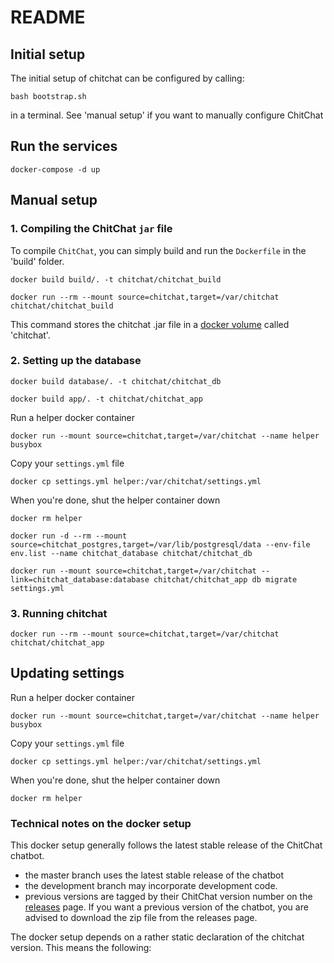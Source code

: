 # README

## Initial setup

The initial setup of chitchat can be configured by calling:

```
bash bootstrap.sh
```

in a terminal. See 'manual setup' if you want to manually configure ChitChat

## Run the services

```
docker-compose -d up
```

## Manual setup

### 1. Compiling the ChitChat `jar` file

To compile `ChitChat`, you can simply build and run the `Dockerfile` in the 'build' folder.

```
docker build build/. -t chitchat/chitchat_build
```

```
docker run --rm --mount source=chitchat,target=/var/chitchat chitchat/chitchat_build
```

This command stores the chitchat .jar file in a [docker volume](https://docs.docker.com/storage/volumes/) called 'chitchat'.

### 2. Setting up the database

```
docker build database/. -t chitchat/chitchat_db
```

```
docker build app/. -t chitchat/chitchat_app
```

Run a helper docker container

```
docker run --mount source=chitchat,target=/var/chitchat --name helper busybox
```

Copy your `settings.yml` file

```
docker cp settings.yml helper:/var/chitchat/settings.yml
```

When you're done, shut the helper container down

```
docker rm helper
```

```
docker run -d --rm --mount source=chitchat_postgres,target=/var/lib/postgresql/data --env-file env.list --name chitchat_database chitchat/chitchat_db
```

```
docker run --mount source=chitchat,target=/var/chitchat --link=chitchat_database:database chitchat/chitchat_app db migrate settings.yml
```

### 3. Running chitchat



```
docker run --rm --mount source=chitchat,target=/var/chitchat chitchat/chitchat_app
```

## Updating settings

Run a helper docker container

```
docker run --mount source=chitchat,target=/var/chitchat --name helper busybox
```

Copy your `settings.yml` file

```
docker cp settings.yml helper:/var/chitchat/settings.yml
```

When you're done, shut the helper container down

```
docker rm helper
```

### Technical notes on the docker setup

This docker setup generally follows the latest stable release of the ChitChat chatbot.

* the master branch uses the latest stable release of the chatbot
* the development branch may incorporate development code.
* previous versions are tagged by their ChitChat version number on the [releases](https://github.com/JasperHG90/chitchat-docker/releases) page. If you want a previous  version of the chatbot, you are advised to download the zip file from the releases page.

The docker setup depends on a rather static declaration of the chitchat version. This means the following:
